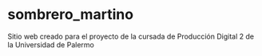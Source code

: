 # sombrero_martino
Sitio web creado para el proyecto de la cursada de Producción Digital 2 de la Universidad de Palermo
